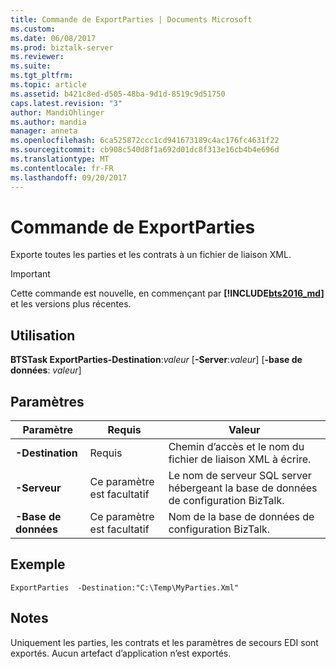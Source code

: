 ```yaml
---
title: Commande de ExportParties | Documents Microsoft
ms.custom: 
ms.date: 06/08/2017
ms.prod: biztalk-server
ms.reviewer: 
ms.suite: 
ms.tgt_pltfrm: 
ms.topic: article
ms.assetid: b421c8ed-d505-48ba-9d1d-8519c9d51750
caps.latest.revision: "3"
author: MandiOhlinger
ms.author: mandia
manager: anneta
ms.openlocfilehash: 6ca525872ccc1cd941673189c4ac176fc4631f22
ms.sourcegitcommit: cb908c540d8f1a692d01dc8f313e16cb4b4e696d
ms.translationtype: MT
ms.contentlocale: fr-FR
ms.lasthandoff: 09/20/2017
---
```

# <a name="exportparties-command"></a>Commande de ExportParties
Exporte toutes les parties et les contrats à un fichier de liaison XML.

> [!IMPORTANT]
> Cette commande est nouvelle, en commençant par  **[!INCLUDE[bts2016_md](../includes/bts2016-md.md)]** et les versions plus récentes.

## <a name="usage"></a>Utilisation
  **BTSTask ExportParties-Destination**:*valeur* [**-Server**:*valeur*] [**-base de données**: *valeur*]
  
## <a name="parameters"></a>Paramètres

|Paramètre|Requis|Valeur|  
|---|---|---|  
| **-Destination** | Requis | Chemin d’accès et le nom du fichier de liaison XML à écrire. |
| **-Serveur** | Ce paramètre est facultatif | Le nom de serveur SQL server hébergeant la base de données de configuration BizTalk. |
| **-Base de données** | Ce paramètre est facultatif | Nom de la base de données de configuration BizTalk.|

## <a name="sample"></a>Exemple
  `ExportParties  -Destination:"C:\Temp\MyParties.Xml"` 

## <a name="remarks"></a>Notes
  Uniquement les parties, les contrats et les paramètres de secours EDI sont exportés. Aucun artefact d’application n’est exportés.
